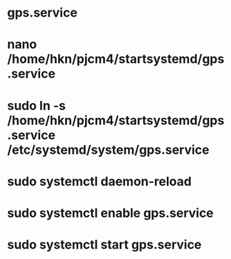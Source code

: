 # gps.service
# nano /home/hkn/pjcm4/startsystemd/gps.service
# sudo ln -s /home/hkn/pjcm4/startsystemd/gps.service /etc/systemd/system/gps.service
# sudo systemctl daemon-reload
# sudo systemctl enable gps.service
# sudo systemctl start gps.service


